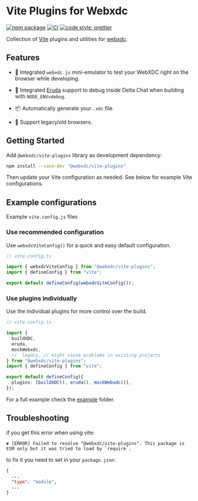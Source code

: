 # Vite Plugins for Webxdc

[![npm package](https://img.shields.io/npm/v/@webxdc/vite-plugins.svg)](https://npmjs.com/package/@webxdc/vite-plugins)
[![CI](https://github.com/webxdc/vite-plugins/actions/workflows/ci.yml/badge.svg)](https://github.com/webxdc/vite-plugins/actions/workflows/ci.yml)
[![code style: prettier](https://img.shields.io/badge/code_style-prettier-ff69b4.svg?style=flat-square)](https://github.com/prettier/prettier)

Collection of [Vite](https://vitejs.dev/) plugins and utilities for [webxdc](https://webxdc.org/).

## Features

- 📱 Integrated `webxdc.js` mini-emulator to test your WebXDC right on the browser while developing.
- 🐞 Integrated [Eruda](https://github.com/liriliri/eruda) support to debug inside Delta Chat when building with `NODE_ENV=debug`.

- 📦 Automatically generate your `.xdc` file.

- 🦕 Support legacy/old browsers.

## Getting Started

Add `@webxdc/vite-plugins` library as development dependency:

```bash
npm install --save-dev "@webxdc/vite-plugins"
```

Then update your Vite configuration as needed. See below for example Vite configurations.

## Example configurations

Example `vite.config.js` files

### Use recommended configuration

Use `webxdcViteConfig()` for a quick and easy default configuration.

```ts
// vite.config.ts

import { webxdcViteConfig } from "@webxdc/vite-plugins";
import { defineConfig } from "vite";

export default defineConfig(webxdcViteConfig());
```

### Use plugins individually

Use the individual plugins for more control over the build.

```ts
// vite.config.ts

import {
  buildXDC,
  eruda,
  mockWebxdc,
  //  legacy, // might cause problems in existing projects
} from "@webxdc/vite-plugins";
import { defineConfig } from "vite";

export default defineConfig({
  plugins: [buildXDC(), eruda(), mockWebxdc()],
});
```

For a full example check the [example](https://github.com/webxdc/vite-plugins/tree/main/example) folder.

## Troubleshooting

if you get this error when using vite:

```
✘ [ERROR] Failed to resolve "@webxdc/vite-plugins". This package is ESM only but it was tried to load by `require`.
```

to fix it you need to set in your `package.json`:

```json
{
  ...
  "type": "module",
  ...
}
```
